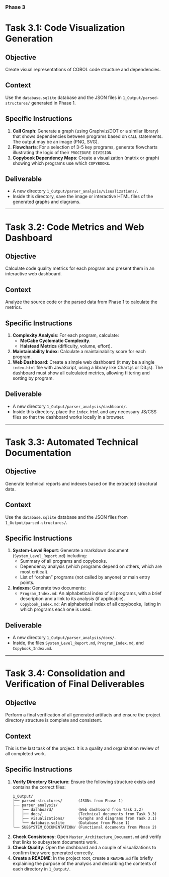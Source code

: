 ### Phase 3

# Task 3.1: Code Visualization Generation

## Objective
Create visual representations of COBOL code structure and dependencies.

## Context
Use the `database.sqlite` database and the JSON files in `1_Output/parsed-structures/` generated in Phase 1.

## Specific Instructions
1.  **Call Graph**: Generate a graph (using Graphviz/DOT or a similar library) that shows dependencies between programs based on `CALL` statements. The output may be an image (PNG, SVG).
2.  **Flowcharts**: For a selection of 3-5 key programs, generate flowcharts illustrating the logic of their `PROCEDURE DIVISION`.
3.  **Copybook Dependency Maps**: Create a visualization (matrix or graph) showing which programs use which `COPYBOOK`s.

## Deliverable
-   A new directory `1_Output/parser_analysis/visualizations/`.
-   Inside this directory, save the image or interactive HTML files of the generated graphs and diagrams.

---

# Task 3.2: Code Metrics and Web Dashboard

## Objective
Calculate code quality metrics for each program and present them in an interactive web dashboard.

## Context
Analyze the source code or the parsed data from Phase 1 to calculate the metrics.

## Specific Instructions
1.  **Complexity Analysis**: For each program, calculate:
    -   **McCabe Cyclomatic Complexity**.
    -   **Halstead Metrics** (difficulty, volume, effort).
2.  **Maintainability Index**: Calculate a maintainability score for each program.
3.  **Web Dashboard**: Create a simple web dashboard (it may be a single `index.html` file with JavaScript, using a library like Chart.js or D3.js). The dashboard must show all calculated metrics, allowing filtering and sorting by program.

## Deliverable
-   A new directory `1_Output/parser_analysis/dashboard/`.
-   Inside this directory, place the `index.html` and any necessary JS/CSS files so that the dashboard works locally in a browser.

---

# Task 3.3: Automated Technical Documentation

## Objective
Generate technical reports and indexes based on the extracted structural data.

## Context
Use the `database.sqlite` database and the JSON files from `1_Output/parsed-structures/`.

## Specific Instructions
1.  **System-Level Report**: Generate a markdown document (`System_Level_Report.md`) including:
    -   Summary of all programs and copybooks.
    -   Dependency analysis (which programs depend on others, which are most critical).
    -   List of “orphan” programs (not called by anyone) or main entry points.
2.  **Indexes**: Generate two documents:
    -   `Program_Index.md`: An alphabetical index of all programs, with a brief description and a link to its analysis (if applicable).
    -   `Copybook_Index.md`: An alphabetical index of all copybooks, listing in which programs each one is used.

## Deliverable
-   A new directory `1_Output/parser_analysis/docs/`.
-   Inside, the files `System_Level_Report.md`, `Program_Index.md`, and `Copybook_Index.md`.

---

# Task 3.4: Consolidation and Verification of Final Deliverables

## Objective
Perform a final verification of all generated artifacts and ensure the project directory structure is complete and consistent.

## Context
This is the last task of the project. It is a quality and organization review of all completed work.

## Specific Instructions
1.  **Verify Directory Structure**: Ensure the following structure exists and contains the correct files:
    ```
    1_Output/
    ├── parsed-structures/       (JSONs from Phase 1)
    ├── parser_analysis/
    │   ├── dashboard/           (Web dashboard from Task 3.2)
    │   ├── docs/                (Technical documents from Task 3.3)
    │   ├── visualizations/      (Graphs and diagrams from Task 3.1)
    │   └── database.sqlite      (Database from Phase 1)
    └── SUBSYSTEM_DOCUMENTATION/ (Functional documents from Phase 2)
    ```
2.  **Check Consistency**: Open `Master_Architecture_Document.md` and verify that links to subsystem documents work.
3.  **Check Quality**: Open the dashboard and a couple of visualizations to confirm they were generated correctly.
4.  **Create a README**: In the project root, create a `README.md` file briefly explaining the purpose of the analysis and describing the contents of each directory in `1_Output/`.
